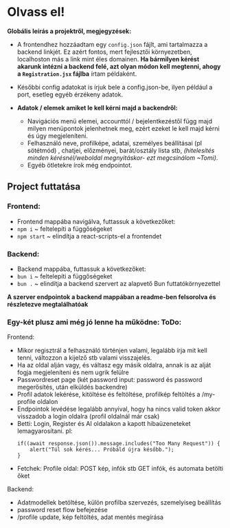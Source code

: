 # Olvass el!
__Globális leírás a projektről, megjegyzések:__

- A frontendhez hozzáadtam egy `config.json` fájlt, ami tartalmazza a backend linkjét. Ez azért fontos, mert fejlesztői környezetben, localhoston más a link mint éles domainen. **Ha bármilyen kérést akarunk intézni a backend felé, azt olyan módon kell megtenni, ahogy a `Registration.jsx` fájlba** írtam példaként. 

- Későbbi config adatokat is írjuk bele a config.json-be, ilyen például a port, esetleg egyéb érzékeny adatok.

- **Adatok / elemek amiket le kell kérni majd a backendről:**
    - Navigációs menü elemei, accounttól / bejelentkezéstől függ majd milyen menüpontok jelenhetnek meg, ezért ezeket le kell majd kérni és úgy megjeleníteni.
    - Felhasználó neve, profilképe, adatai, személyes beállításai (pl sötétmód) , chatjei, előzményei, barát/osztály lista stb, *(hitelesítés minden kérésnél/weboldal megnyitáskor- ezt megcsinálom ~Tomi)*.
    - Egyéb ötletekre írok még endpointot.

## Project futtatása
### Frontend:
- Frontend mappába navigálva, futtassuk a következőket:
- `npm i` ~ feltelepíti a függőségeket
- `npm start` ~ elindítja a react-scripts-el a frontendet

### Backend:
- Backend mappába, futtassuk a következőket:
- `bun i` ~ feltelepíti a függőségeket
- `bun .` ~ elindítja a backend szervert az alapvető Bun futtatókörnyezettel

**A szerver endpointok a backend mappában a readme-ben felsorolva és részletezve megtalálhatóak**


### Egy-két plusz ami még jó lenne ha működne: ToDo:
Frontend:
- Mikor regisztrál a felhasználó történjen valami, legalább írja mit kell tenni, változzon a kijelző stb valami visszajelés.
- Ha az oldal alján vagy, és váltasz egy másik oldalra, annak is az alját fogja megjeleníteni és nem ugrik felülre
- Passwordreset page (két password input: password és password megerősítés, után elküldés backendre)
- Profil adatok lekérése, kitöltése és feltöltése, profilkép feltöltés a /my-profile oldalon
- Endpointok levédése legalább annyival, hogy ha nincs valid token akkor visszadob a login oldalra (profil oldalnál már csak)
- Betti: Login, Register és AI oldalakon a kapott hibaüzeneteket lemagyarosítani. pl:
  ```
  if((await response.json()).message.includes("Too Many Request")) {
      alert("Túl sok kérés... Próbáld újra később.");
  }
  ```
- Fetchek: 
    Profile oldal: POST kép, infók stb GET infók, és automata betölti őket
      

Backend:
- Adatmodellek betöltése, külön profilba szervezés, szemelyiseg beállítás
- password reset flow befejezése
- /profile update, kép feltöltés, adat mentés megírása
